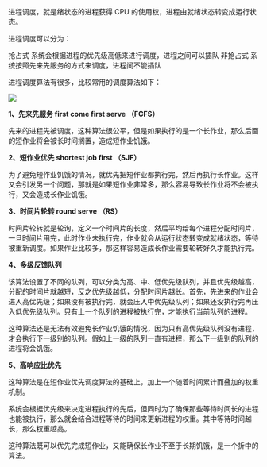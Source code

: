 进程调度，就是绪状态的进程获得 CPU 的使用权，进程由就绪状态转变成运行状态。

进程调度可以分为：

抢占式 系统会根据进程的优先级高低来进行调度，进程之间可以插队
非抢占式 系统按照先来先服务的方式来调度，进程间不能插队

进程调度算法有很多，比较常用的调度算法如下：

![](https://mmbiz.qpic.cn/mmbiz_png/BWLbK9PgqK2pVAwXbx1JQGibzDmKefJibpp3su2ibxo6gs8Qrkic6MhWK0mMLkmdXicqApTvKkC5Sm0Bvela4gGWb2Q/640?wx_fmt=png&tp=webp&wxfrom=5&wx_lazy=1&wx_co=1)

**1、先来先服务 first come first serve （FCFS）**

先来的进程先被调度，这种算法很公平，但是如果执行的是一个长作业，那么后面的短作业将会被长时间搁置，造成短作业饥饿。

**2、短作业优先 shortest job first （SJF）**

为了避免短作业饥饿的情况，就优先把短作业都执行完，然后再执行长作业。这样又会引发另一个问题，那就是如果短作业非常多，那么容易导致长作业将不会被执行，又会造成长作业饥饿。

**3、时间片轮转 round serve （RS）**

时间片轮转就是轮询，定义一个时间片的长度，然后平均给每个进程分配时间片，一旦时间片用完，此时作业未执行完，作业就会从运行状态转变成就绪状态，等待被重新调度。如果作业比较多，那这样容易造成长作业需要轮转好久才能执行完。

**4、多级反馈队列**

该算法设置了不同的队列，可以分类为高、中、低优先级队列，并且优先级越高，分配的时间片就越短，反之优先级越低，分配时间片越长。首先，先进来的作业会进入高优先级；如果没有被执行完，就会压入中优先级队列；如果还没执行完再压入低优先级队列。只有上一个队列的进程被执行完，才能执行当前队列的进程。

这种算法还是无法有效避免长作业饥饿的情况，因为只有高优先级队列没有进程，才会执行下一级别的队列。假如上一级的队列一直有进程，那么下一级别的队列的进程将会饥饿。

**5、高响应比优先**

这种算法是在短作业优先调度算法的基础上，加上一个随着时间累计而叠加的权重机制。

系统会根据优先级来决定进程执行的先后，但同时为了确保那些等待时间长的进程也能被执行，那么就会结合进程等待的时间来更新进程的权重。其中等待时间越长，那么权重越高。

这种算法既可以优先完成短作业，又能确保长作业不至于长期饥饿，是一个折中的算法。